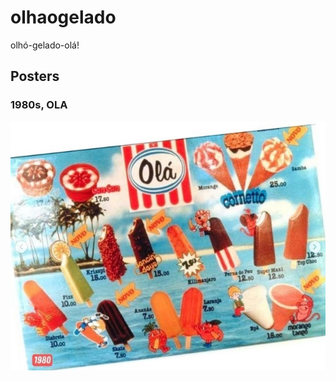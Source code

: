 # olhaogelado
olhó-gelado-olá!
## Posters
### 1980s, OLA
![1980 poster](images/9xx/gelado_OLA_1980.jpg "Image - 1980 poster")
